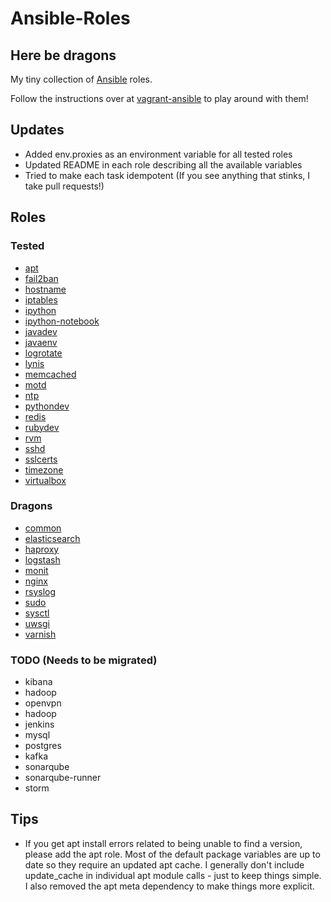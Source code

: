 # Ansible-Roles

## Here be dragons

My tiny collection of [Ansible](https://github.com/ansible/ansible) roles.

Follow the instructions over at [vagrant-ansible](https://github.com/ryankanno/vagrant-ansible) to play around with them!

## Updates

  * Added env.proxies as an environment variable for all tested roles
  * Updated README in each role describing all the available variables
  * Tried to make each task idempotent (If you see anything that stinks, I take pull requests!)

## Roles

### Tested

  * [apt](https://github.com/ryankanno/ansible-roles/tree/master/apt)
  * [fail2ban](https://github.com/ryankanno/ansible-roles/tree/master/fail2ban)
  * [hostname](https://github.com/ryankanno/ansible-roles/tree/master/hostname)
  * [iptables](https://github.com/ryankanno/ansible-roles/tree/master/iptables)
  * [ipython](https://github.com/ryankanno/ansible-roles/tree/master/ipython)
  * [ipython-notebook](https://github.com/ryankanno/ansible-roles/tree/master/ipython-notebook)
  * [javadev](https://github.com/ryankanno/ansible-roles/tree/master/javadev)
  * [javaenv](https://github.com/ryankanno/ansible-roles/tree/master/javaenv)
  * [logrotate](https://github.com/ryankanno/ansible-roles/tree/master/logrotate)
  * [lynis](https://github.com/ryankanno/ansible-roles/tree/master/lynis)
  * [memcached](https://github.com/ryankanno/ansible-roles/tree/master/memcached)
  * [motd](https://github.com/ryankanno/ansible-roles/tree/master/motd)
  * [ntp](https://github.com/ryankanno/ansible-roles/tree/master/ntp)
  * [pythondev](https://github.com/ryankanno/ansible-roles/tree/master/pythondev)
  * [redis](https://github.com/ryankanno/ansible-roles/tree/master/redis)
  * [rubydev](https://github.com/ryankanno/ansible-roles/tree/master/rubydev)
  * [rvm](https://github.com/ryankanno/ansible-roles/tree/master/rvm)
  * [sshd](https://github.com/ryankanno/ansible-roles/tree/master/sshd)
  * [sslcerts](https://github.com/ryankanno/ansible-roles/tree/master/sslcerts)
  * [timezone](https://github.com/ryankanno/ansible-roles/tree/master/timezone)
  * [virtualbox](https://github.com/ryankanno/ansible-roles/tree/master/virtualbox)

### Dragons

  * [common](https://github.com/ryankanno/ansible-roles/tree/master/common)
  * [elasticsearch](https://github.com/ryankanno/ansible-roles/tree/master/elasticsearch)
  * [haproxy](https://github.com/ryankanno/ansible-roles/tree/master/haproxy)
  * [logstash](https://github.com/ryankanno/ansible-roles/tree/master/logstash)
  * [monit](https://github.com/ryankanno/ansible-roles/tree/master/monit)
  * [nginx](https://github.com/ryankanno/ansible-roles/tree/master/nginx)
  * [rsyslog](https://github.com/ryankanno/ansible-roles/tree/master/rsyslog)
  * [sudo](https://github.com/ryankanno/ansible-roles/tree/master/sudo)
  * [sysctl](https://github.com/ryankanno/ansible-roles/tree/master/sysctl)
  * [uwsgi](https://github.com/ryankanno/ansible-roles/tree/master/uwsgi)
  * [varnish](https://github.com/ryankanno/ansible-roles/tree/master/varnish)

### TODO (Needs to be migrated)

  * kibana
  * hadoop
  * openvpn
  * hadoop
  * jenkins
  * mysql
  * postgres
  * kafka
  * sonarqube
  * sonarqube-runner
  * storm

## Tips

  * If you get apt install errors related to being unable to find a version, please add
    the apt role. Most of the default package variables are up to date so they
    require an updated apt cache.  I generally don't include update_cache in individual 
    apt module calls - just to keep things simple. I also removed the apt meta 
    dependency to make things more explicit.
